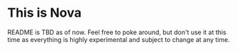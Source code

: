 # This is Nova
README is TBD as of now. Feel free to poke around, but don't use it at this time as everything is highly experimental and subject to change at any time.
